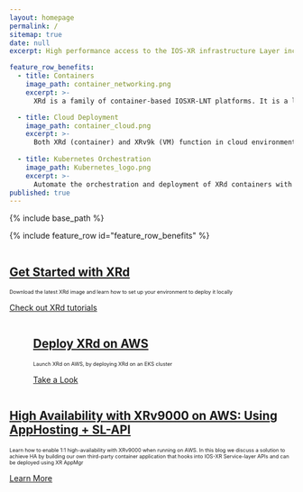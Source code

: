 ```yaml
---
layout: homepage
permalink: /
sitemap: true
date: null
excerpt: High performance access to the IOS-XR infrastructure Layer including RIB, Label Switch Database and more. Bring your own protocol or controller and operate your network your way!

feature_row_benefits:
  - title: Containers 
    image_path: container_networking.png
    excerpt: >-
      XRd is a family of container-based IOSXR-LNT platforms. It is a lightweight solution that can be used as a vRR (virtual-route-reflector), provider edge, vCSR (virtual Cell-Site Router), and cloud router (gateway for the cloud).

  - title: Cloud Deployment
    image_path: container_cloud.png  
    excerpt: >-
      Both XRd (container) and XRv9k (VM) function in cloud environments; with current support for AWS.
  
  - title: Kubernetes Orchestration
    image_path: Kubernetes_logo.png  
    excerpt: >-
      Automate the orchestration and deployment of XRd containers with Kubernetes.
published: true
---
```

{% include base_path %} 

{% include feature_row id="feature_row_benefits" %}

<div class="feature__wrapper">
    <div class="feature__item--right">
      <div class="archive__item">
          <div class="archive__item-teaser center" style="max-height: 200px; max-width: 200px;display: block; margin-left: auto; margin-right: auto;">
            <a href="{{ base_path }}/tutorials/2022-08-22-xrd-images-where-can-one-get-them/"><img src="{{ base_path }}/images/xrd-router.png" alt="" /></a>
          </div>
        <div class="archive__item-body">
            <h2 class="archive__item-title"><a href="{{ base_path }}/tutorials/2022-08-22-xrd-images-where-can-one-get-them/">Get Started with XRd</a></h2>
            <div class="archive__item-excerpt" style="font-size: 0.65em;">
              <p>Download the latest XRd image and learn how to set up your environment to deploy it locally</p>
            </div>
          <p><a href="{{ base_path }}//tutorials/2022-08-22-xrd-images-where-can-one-get-them/" class="btn ">Check out XRd tutorials</a></p>
        </div>
      </div>
    </div>
</div>

<div class="feature__wrapper">
    <div class="feature__item--left">
      <div class="archive__item" style="margin-left: 3em;">
          <div class="archive__item-teaser center" style="max-height: 200px; max-width: 200px; display: block; margin-left: auto; margin-right: auto;">
            <a href="{{ base_path }}/tutorials/2022-12-08-getting-started-with-xrd-on-aws/"><img src="{{ base_path  }}/images/aws-eks-logo.png" alt="" /></a>
          </div>
        <div class="archive__item-body">
            <h2 class="archive__item-title"><a href="{{ base_path }}/tutorials/2022-12-08-getting-started-with-xrd-on-aws/">Deploy XRd on AWS</a></h2>
            <div class="archive__item-excerpt" style="font-size: 0.65em;">
              <p>Launch XRd on AWS, by deploying XRd on an EKS cluster</p>
            </div>
          <p><a href="{{ base_path }}/tutorials/2022-12-08-deploy-xrd-on-aws/" class="btn ">Take a Look</a></p>
        </div>
      </div>
    </div>
</div>
<div class="feature__wrapper">
    <div class="feature__item--right">
      <div class="archive__item">
          <div class="archive__item-teaser center" style="max-height: 300px; max-width: 300px;display: block; margin-left: auto; margin-right: auto;">
            <a href="{{ base_path }}/blogs/2022-08-23-high-availability-with-xrv9000-on-aws-using-apphosting-sl-api/"><img src="{{ base_path }}/images/HA-xrv9k.png" alt="" /></a>
          </div>
        <div class="archive__item-body">
            <h2 class="archive__item-title"><a href="{{ base_path }}/blogs/2022-08-23-high-availability-with-xrv9000-on-aws-using-apphosting-sl-api/">High Availability with XRv9000 on AWS: Using AppHosting + SL-API</a></h2>
            <div class="archive__item-excerpt" style="font-size: 0.65em;">
              <p>Learn how to enable 1:1 high-availability with XRv9000 when running on AWS. In this blog we discuss a solution to achieve HA by building our own third-party container application that hooks into IOS-XR Service-layer APIs and can be deployed using XR AppMgr</p>
            </div>
          <p><a href="{{ base_path }}/blogs/2022-08-23-high-availability-with-xrv9000-on-aws-using-apphosting-sl-api/" class="btn ">Learn More</a></p>
        </div>
      </div>
    </div>
